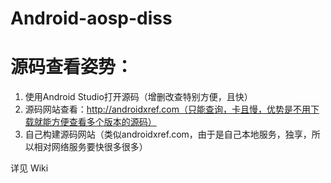 # Android-aosp-diss
# 源码查看姿势：

1. 使用Android Studio打开源码（增删改查特别方便，且快）
2. 源码网站查看：http://androidxref.com（只能查询，卡且慢，优势是不用下载就能方便查看多个版本的源码）
3. 自己构建源码网站（类似androidxref.com，由于是自己本地服务，独享，所以相对网络服务要快很多很多）

详见 Wiki
